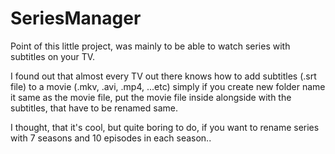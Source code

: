 # SeriesManager

Point of this little project, was mainly to be able to watch series with subtitles on your TV.

I found out that almost every TV out there knows how to add subtitles (.srt file) to a movie (.mkv, .avi, .mp4, ...etc) simply if you create
new folder name it same as the movie file, put the movie file inside alongside with the subtitles, that have to be renamed same.

I thought, that it's cool, but quite boring to do, if you want to rename series with 7 seasons and 10 episodes in each season..
